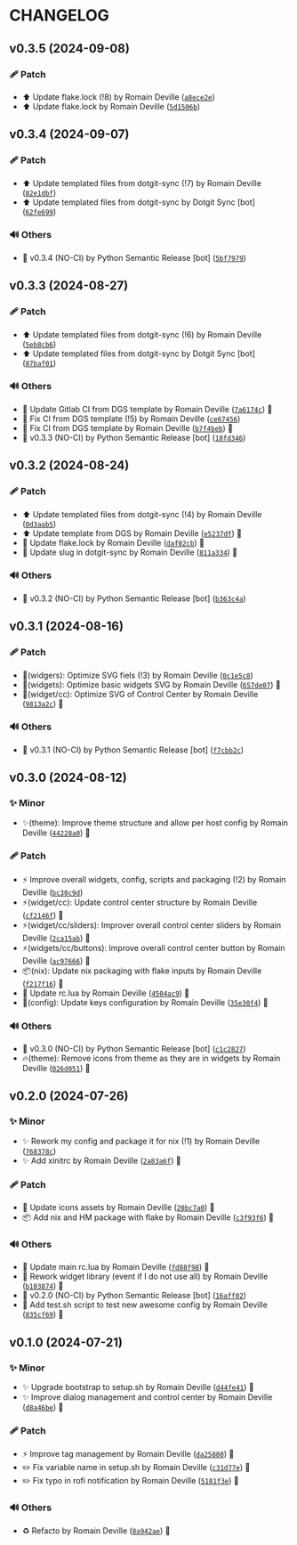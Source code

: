 <!-- markdownlint-disable-file -->
# CHANGELOG

## v0.3.5 (2024-09-08)

### 🩹 Patch

  * ⬆️ Update flake.lock (!8) by Romain Deville ([`a8ece2e`](https://framagit.org/rdeville-public/dotfiles/awesome/-/commit/a8ece2e6fad83c7600e0ba2f4fd07d66bdfe1368))
  * ⬆️ Update flake.lock by Romain Deville ([`5d1506b`](https://framagit.org/rdeville-public/dotfiles/awesome/-/commit/5d1506b2e649f818951cd1fdf55d2c72f4b9f19c))

## v0.3.4 (2024-09-07)

### 🩹 Patch

  * ⬆️ Update templated files from dotgit-sync (!7) by Romain Deville ([`82e1dbf`](https://framagit.org/rdeville-public/dotfiles/awesome/-/commit/82e1dbfdd22a72fda69ac7cda9f14691a06ff28f))
  * ⬆️ Update templated files from dotgit-sync by Dotgit Sync [bot] ([`62fe699`](https://framagit.org/rdeville-public/dotfiles/awesome/-/commit/62fe699c43dc1a4ba87ea1126e14b8b68da525b4))

### 🔊 Others

  * 🔖 v0.3.4 (NO-CI) by Python Semantic Release [bot] ([`5bf7979`](https://framagit.org/rdeville-public/dotfiles/awesome/-/commit/5bf79791fcd2beba99d57d06fcbe033e28d75cd1))

## v0.3.3 (2024-08-27)

### 🩹 Patch

  * ⬆️ Update templated files from dotgit-sync (!6) by Romain Deville ([`5eb8cb6`](https://framagit.org/rdeville-public/dotfiles/awesome/-/commit/5eb8cb629d53b19725a6bb45888c8d70ec028ff0))
  * ⬆️ Update templated files from dotgit-sync by Dotgit Sync [bot] ([`87baf01`](https://framagit.org/rdeville-public/dotfiles/awesome/-/commit/87baf017fe5aaf58d6aedd339a20bf395b358794))

### 🔊 Others

  * 👷 Update Gitlab CI from DGS template by Romain Deville ([`7a6174c`](https://framagit.org/rdeville-public/dotfiles/awesome/-/commit/7a6174c10ebe7024b76dbade39db0d360b71213b)) 🔏
  * 💚 Fix CI from DGS template (!5) by Romain Deville ([`ce67456`](https://framagit.org/rdeville-public/dotfiles/awesome/-/commit/ce67456f1a8e2764773a8d816b5fe4fe8d0ed913))
  * 💚 Fix CI from DGS template by Romain Deville ([`b7f4beb`](https://framagit.org/rdeville-public/dotfiles/awesome/-/commit/b7f4beb2c8141265030f84a6fec613dac77f735b)) 🔏
  * 🔖 v0.3.3 (NO-CI) by Python Semantic Release [bot] ([`18fd346`](https://framagit.org/rdeville-public/dotfiles/awesome/-/commit/18fd346087b1328f28441c24fe4bb8f3a6ee248a))

## v0.3.2 (2024-08-24)

### 🩹 Patch

  * ⬆️ Update templated files from dotgit-sync (!4) by Romain Deville ([`0d3aab5`](https://framagit.org/rdeville-public/dotfiles/awesome/-/commit/0d3aab54186bb20fb79690c89135c886795744d8))
  * ⬆️ Update template from DGS by Romain Deville ([`e5237df`](https://framagit.org/rdeville-public/dotfiles/awesome/-/commit/e5237df9365c2d5ddb38cef013679911104df8cb)) 🔏
  * 📌 Update flake.lock by Romain Deville ([`daf02cb`](https://framagit.org/rdeville-public/dotfiles/awesome/-/commit/daf02cb185bb6b5a04f565885035ee8083445c76)) 🔏
  * 🔧 Update slug in dotgit-sync by Romain Deville ([`811a334`](https://framagit.org/rdeville-public/dotfiles/awesome/-/commit/811a334de6ed981017451d3d4e961562f9c1daed)) 🔏

### 🔊 Others

  * 🔖 v0.3.2 (NO-CI) by Python Semantic Release [bot] ([`b363c4a`](https://framagit.org/rdeville-public/dotfiles/awesome/-/commit/b363c4a795b61af0a6d8c2e86bfd2a8e0be70aea))

## v0.3.1 (2024-08-16)

### 🩹 Patch

  * 🍱(widgers): Optimize SVG fiels (!3) by Romain Deville ([`0c1e5c8`](https://framagit.org/rdeville-public/dotfiles/awesome/-/commit/0c1e5c87bfe14b1bd3bdfad21b4dba8cb9cf1909))
  * 🍱(widgets): Optimize basic widgets SVG by Romain Deville ([`657de07`](https://framagit.org/rdeville-public/dotfiles/awesome/-/commit/657de0755b5822d7ec0c34a11c80a8a9fcc38782)) 🔏
  * 🍱(widget/cc): Optimize SVG of Control Center by Romain Deville ([`9813a2c`](https://framagit.org/rdeville-public/dotfiles/awesome/-/commit/9813a2c9b7a30d6e6a62cfdd5fc0c59c9deef49b)) 🔏

### 🔊 Others

  * 🔖 v0.3.1 (NO-CI) by Python Semantic Release [bot] ([`f7cbb2c`](https://framagit.org/rdeville-public/dotfiles/awesome/-/commit/f7cbb2c11d0dc38909053edc5e49e0d5a8f13b9b))

## v0.3.0 (2024-08-12)

### ✨ Minor

  * ✨(theme): Improve theme structure and allow per host config by Romain Deville ([`44228a0`](https://framagit.org/rdeville-public/dotfiles/awesome/-/commit/44228a04369cdb554ba3ed5edb7a66305a107d8e)) 🔏

### 🩹 Patch

  * ⚡️ Improve overall widgets, config, scripts and packaging (!2) by Romain Deville ([`bc30c9d`](https://framagit.org/rdeville-public/dotfiles/awesome/-/commit/bc30c9d477f4615d32497cf8cfde94dcf8c66c01))
  * ⚡️(widget/cc): Update control center structure by Romain Deville ([`cf2146f`](https://framagit.org/rdeville-public/dotfiles/awesome/-/commit/cf2146fc0f5ba4cf1aaeb74db2b79fd43d033588)) 🔏
  * ⚡️(widget/cc/sliders): Improver overall control center sliders by Romain Deville ([`2ca15ab`](https://framagit.org/rdeville-public/dotfiles/awesome/-/commit/2ca15ab80bfb67758a8218c9a56af2a7976c8476)) 🔏
  * ⚡️(widgets/cc/buttons): Improve overall control center button by Romain Deville ([`ac97666`](https://framagit.org/rdeville-public/dotfiles/awesome/-/commit/ac97666047d1c6fecca85444637b1b072e7f7e94)) 🔏
  * 📦️(nix): Update nix packaging with flake inputs by Romain Deville ([`f217f16`](https://framagit.org/rdeville-public/dotfiles/awesome/-/commit/f217f16908b4087217e7f8b13c349a3084b13e16)) 🔏
  * 🔧 Update rc.lua by Romain Deville ([`4504ac9`](https://framagit.org/rdeville-public/dotfiles/awesome/-/commit/4504ac9f32e2c0cbb1e088d70582f4e683f7a577)) 🔏
  * 🔧(config): Update keys configuration by Romain Deville ([`35e30f4`](https://framagit.org/rdeville-public/dotfiles/awesome/-/commit/35e30f498610b6db941ec36e5d6fa405867ed90b)) 🔏

### 🔊 Others

  * 🔖 v0.3.0 (NO-CI) by Python Semantic Release [bot] ([`c1c2827`](https://framagit.org/rdeville-public/dotfiles/awesome/-/commit/c1c2827669cc44eecab59a6d086946a6b49acbb7))
  * 🔥(theme): Remove icons from theme as they are in widgets by Romain Deville ([`026d051`](https://framagit.org/rdeville-public/dotfiles/awesome/-/commit/026d051f9a1e2005c1635a9c825585ce8f47c38f)) 🔏

## v0.2.0 (2024-07-26)

### ✨ Minor

  * ✨ Rework  my config and package it  for nix (!1) by Romain Deville ([`768378c`](https://framagit.org/rdeville-public/dotfiles/awesome/-/commit/768378c5d87b84e8c8622325bac153916f35fea2))
  * ✨ Add xinitrc by Romain Deville ([`2a83a6f`](https://framagit.org/rdeville-public/dotfiles/awesome/-/commit/2a83a6f41c0047143967e2ace6cde0db04e7f8ff)) 🔏

### 🩹 Patch

  * 🍱 Update icons assets by Romain Deville ([`20bc7a0`](https://framagit.org/rdeville-public/dotfiles/awesome/-/commit/20bc7a04c6fb42de4af5dba9bbd5e2b9bd41cd3e)) 🔏
  * 📦️ Add nix and HM package with flake by Romain Deville ([`c3f93f6`](https://framagit.org/rdeville-public/dotfiles/awesome/-/commit/c3f93f65b1a95e2b7a0b5e10c77192e866438a71)) 🔏

### 🔊 Others

  * 🎨 Update main rc.lua by Romain Deville ([`fd88f98`](https://framagit.org/rdeville-public/dotfiles/awesome/-/commit/fd88f98d64b45fc0d8e98da0e2aae2a8372f7414)) 🔏
  * 🎨 Rework widget library (event if I do not use all) by Romain Deville ([`b103874`](https://framagit.org/rdeville-public/dotfiles/awesome/-/commit/b10387404809d973eb23191c871285ece32a346a)) 🔏
  * 🔖 v0.2.0 (NO-CI) by Python Semantic Release [bot] ([`16aff02`](https://framagit.org/rdeville-public/dotfiles/awesome/-/commit/16aff02cceb4a14b3a0b3cb962d6d556ea51f97a))
  * 🔨 Add test.sh script to test new awesome config by Romain Deville ([`835cf69`](https://framagit.org/rdeville-public/dotfiles/awesome/-/commit/835cf6972a1e7231d85a6dba97d29588cdfe3b08)) 🔏

## v0.1.0 (2024-07-21)

### ✨ Minor

  * ✨ Upgrade bootstrap to setup.sh by Romain Deville ([`d44fe41`](https://framagit.org/rdeville-public/dotfiles/awesome/-/commit/d44fe4175678cbd4defa2f1c6f40a91dae975b37)) 🔏
  * ✨ Improve dialog management and control center by Romain Deville ([`d8a46be`](https://framagit.org/rdeville-public/dotfiles/awesome/-/commit/d8a46be3ca22e73e8d41a4a9fc40c6a6d95c7608)) 🔏

### 🩹 Patch

  * ⚡️ Improve tag management by Romain Deville ([`da25880`](https://framagit.org/rdeville-public/dotfiles/awesome/-/commit/da258808f5ecc2757fc7647b59c000c74eb5ccff)) 🔏
  * ✏️ Fix variable name in setup.sh by Romain Deville ([`c31d77e`](https://framagit.org/rdeville-public/dotfiles/awesome/-/commit/c31d77e81596054b727c37effc9e436d86f0874e)) 🔏
  * ✏️ Fix typo in rofi notification by Romain Deville ([`5181f3e`](https://framagit.org/rdeville-public/dotfiles/awesome/-/commit/5181f3ed05f5ace0bf7c740e184320d42f9d7c2b)) 🔏

### 🔊 Others

  * ♻️  Refacto by Romain Deville ([`8a942ae`](https://framagit.org/rdeville-public/dotfiles/awesome/-/commit/8a942ae54e416de253295b5eacc047f4f24cffe9)) 🔏
